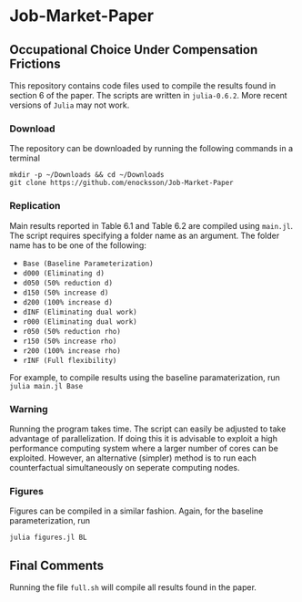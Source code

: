 # Job-Market-Paper

## Occupational Choice Under Compensation Frictions

This repository contains code files used to compile the results found in section 6 of the paper. The scripts are written in `julia-0.6.2`. More recent versions of `Julia` may not work.

### Download

The repository can be downloaded by running the following commands in a terminal

```
mkdir -p ~/Downloads && cd ~/Downloads
git clone https://github.com/enocksson/Job-Market-Paper
```
### Replication

Main results reported in Table 6.1 and Table 6.2 are compiled using `main.jl`. The script requires specifying a folder name as an argument. The folder name has to be one of the following:

  - `Base (Baseline Parameterization)`
  - `d000 (Eliminating d)`
  - `d050 (50% reduction d)`
  - `d150 (50% increase d)`
  - `d200 (100% increase d)`
  - `dINF (Eliminating dual work)`
  - `r000 (Eliminating dual work)`
  - `r050 (50% reduction rho)`
  - `r150 (50% increase rho)`
  - `r200 (100% increase rho)`
  - `rINF (Full flexibility)`

For example, to compile results using the baseline paramaterization, run ```julia main.jl Base```

### Warning

Running the program takes time. The script can easily be adjusted to take advantage of parallelization. If doing this it is advisable to exploit a high performance computing system where a larger number of cores can be exploited. However, an alternative (simpler) method is to run each counterfactual simultaneously on seperate computing nodes.

### Figures

Figures can be compiled in a similar fashion. Again, for the baseline parameterization, run
```
julia figures.jl BL
```

## Final Comments

Running the file `full.sh` will compile all results found in the paper.


